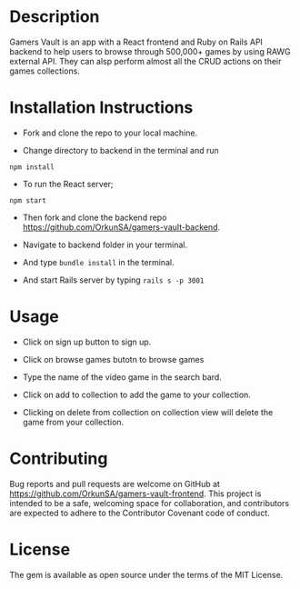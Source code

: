 # Description

Gamers Vault is an app with a React frontend and Ruby on Rails API backend to help users to browse through 500,000+ games by using RAWG external API. They can alsp perform almost all the CRUD actions on their games collections.

# Installation Instructions

- Fork and clone the repo to your local machine.

- Change directory to backend in the terminal and run

`npm install`

- To run the React server;

`npm start`

- Then fork and clone the backend repo https://github.com/OrkunSA/gamers-vault-backend.

- Navigate to backend folder in your terminal.

- And type `bundle install` in the terminal.

- And start Rails server by typing `rails s -p 3001`

# Usage

- Click on sign up button to sign up.

- Click on browse games butotn to browse games

- Type the name of the video game in the search bard.

- Click on add to collection to add the game to your collection.

- Clicking on delete from collection on collection view will delete the game from your collection.

# Contributing

Bug reports and pull requests are welcome on GitHub at https://github.com/OrkunSA/gamers-vault-frontend. This project is intended to be a safe, welcoming space for collaboration, and contributors are expected to adhere to the Contributor Covenant code of conduct.

# License

The gem is available as open source under the terms of the MIT License.
